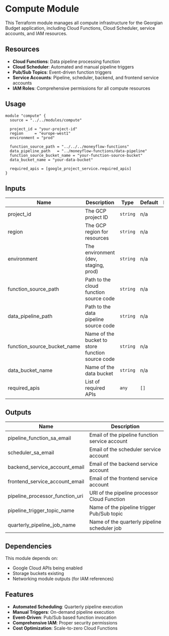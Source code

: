 # Compute Module

This Terraform module manages all compute infrastructure for the Georgian Budget application, including Cloud Functions, Cloud Scheduler, service accounts, and IAM resources.

## Resources

- **Cloud Functions**: Data pipeline processing function
- **Cloud Scheduler**: Automated and manual pipeline triggers
- **Pub/Sub Topics**: Event-driven function triggers
- **Service Accounts**: Pipeline, scheduler, backend, and frontend service accounts
- **IAM Roles**: Comprehensive permissions for all compute resources

## Usage

```hcl
module "compute" {
  source = "../../modules/compute"

  project_id = "your-project-id"
  region     = "europe-west1"
  environment = "prod"

  function_source_path = "../../../moneyflow-functions"
  data_pipeline_path   = "../moneyflow-functions/data-pipeline"
  function_source_bucket_name = "your-function-source-bucket"
  data_bucket_name = "your-data-bucket"

  required_apis = [google_project_service.required_apis]
}
```

## Inputs

| Name | Description | Type | Default | Required |
|------|-------------|------|---------|:--------:|
| project_id | The GCP project ID | `string` | n/a | yes |
| region | The GCP region for resources | `string` | n/a | yes |
| environment | The environment (dev, staging, prod) | `string` | n/a | yes |
| function_source_path | Path to the cloud function source code | `string` | n/a | yes |
| data_pipeline_path | Path to the data pipeline source code | `string` | n/a | yes |
| function_source_bucket_name | Name of the bucket to store function source code | `string` | n/a | yes |
| data_bucket_name | Name of the data bucket | `string` | n/a | yes |
| required_apis | List of required APIs | `any` | `[]` | no |

## Outputs

| Name | Description |
|------|-------------|
| pipeline_function_sa_email | Email of the pipeline function service account |
| scheduler_sa_email | Email of the scheduler service account |
| backend_service_account_email | Email of the backend service account |
| frontend_service_account_email | Email of the frontend service account |
| pipeline_processor_function_uri | URI of the pipeline processor Cloud Function |
| pipeline_trigger_topic_name | Name of the pipeline trigger Pub/Sub topic |
| quarterly_pipeline_job_name | Name of the quarterly pipeline scheduler job |

## Dependencies

This module depends on:
- Google Cloud APIs being enabled
- Storage buckets existing
- Networking module outputs (for IAM references)

## Features

- **Automated Scheduling**: Quarterly pipeline execution
- **Manual Triggers**: On-demand pipeline execution
- **Event-Driven**: Pub/Sub based function invocation
- **Comprehensive IAM**: Proper security permissions
- **Cost Optimization**: Scale-to-zero Cloud Functions
